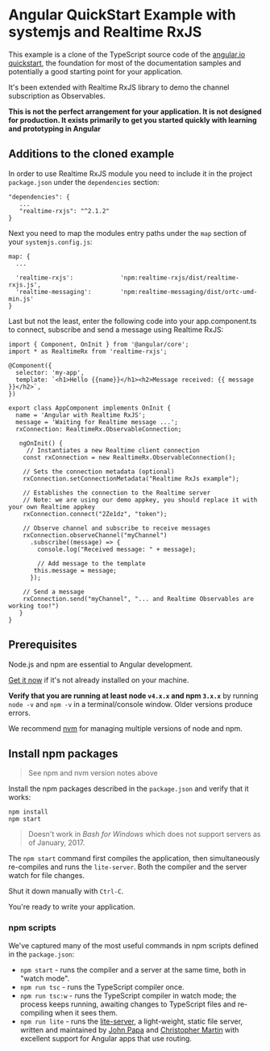 # Angular QuickStart Example with systemjs and Realtime RxJS

This example is a clone of the TypeScript source code of the [angular.io quickstart](https://angular.io/docs/ts/latest/quickstart.html),
the foundation for most of the documentation samples and potentially a good starting point for your application.

It's been extended with Realtime RxJS library to demo the channel subscription as Observables.

**This is not the perfect arrangement for your application. It is not designed for production.
It exists primarily to get you started quickly with learning and prototyping in Angular**

## Additions to the cloned example

In order to use Realtime RxJS module you need to include it in the project `package.json` under the  `dependencies` section:

```
"dependencies": {
   ...    
   "realtime-rxjs": "^2.1.2"
}
```

Next you need to map the modules entry paths under the `map` section of your `systemjs.config.js`:

```
map: {
  ...
  
  'realtime-rxjs':             'npm:realtime-rxjs/dist/realtime-rxjs.js',
  'realtime-messaging':        'npm:realtime-messaging/dist/ortc-umd-min.js' 
}
```

Last but not the least, enter the following code into your app.component.ts to connect, subscribe and send a message using Realtime RxJS:

```
import { Component, OnInit } from '@angular/core';
import * as RealtimeRx from 'realtime-rxjs';

@Component({
  selector: 'my-app',
  template: `<h1>Hello {{name}}</h1><h2>Message received: {{ message }}</h2>`,
})

export class AppComponent implements OnInit { 
  name = 'Angular with Realtime RxJS';
  message = 'Waiting for Realtime message ...';
  rxConnection: RealtimeRx.ObservableConnection;

   ngOnInit() {
     // Instantiates a new Realtime client connection
    const rxConnection = new RealtimeRx.ObservableConnection();

    // Sets the connection metadata (optional)
    rxConnection.setConnectionMetadata("Realtime RxJs example");

    // Establishes the connection to the Realtime server
    // Note: we are using our demo appkey, you should replace it with your own Realtime appkey
    rxConnection.connect("2Ze1dz", "token");

    // Observe channel and subscribe to receive messages
    rxConnection.observeChannel("myChannel")
      .subscribe((message) => {
        console.log("Received message: " + message);

        // Add message to the template
       this.message = message;
      });

    // Send a message
    rxConnection.send("myChannel", "... and Realtime Observables are working too!")
   }
}
```

## Prerequisites

Node.js and npm are essential to Angular development. 
    
<a href="https://docs.npmjs.com/getting-started/installing-node" target="_blank" title="Installing Node.js and updating npm">
Get it now</a> if it's not already installed on your machine.
 
**Verify that you are running at least node `v4.x.x` and npm `3.x.x`**
by running `node -v` and `npm -v` in a terminal/console window.
Older versions produce errors.

We recommend [nvm](https://github.com/creationix/nvm) for managing multiple versions of node and npm.

## Install npm packages

> See npm and nvm version notes above

Install the npm packages described in the `package.json` and verify that it works:

```shell
npm install
npm start
```

>Doesn't work in _Bash for Windows_ which does not support servers as of January, 2017.

The `npm start` command first compiles the application, 
then simultaneously re-compiles and runs the `lite-server`.
Both the compiler and the server watch for file changes.

Shut it down manually with `Ctrl-C`.

You're ready to write your application.

### npm scripts

We've captured many of the most useful commands in npm scripts defined in the `package.json`:

* `npm start` - runs the compiler and a server at the same time, both in "watch mode".
* `npm run tsc` - runs the TypeScript compiler once.
* `npm run tsc:w` - runs the TypeScript compiler in watch mode; the process keeps running, awaiting changes to TypeScript files and re-compiling when it sees them.
* `npm run lite` - runs the [lite-server](https://www.npmjs.com/package/lite-server), a light-weight, static file server, written and maintained by
[John Papa](https://github.com/johnpapa) and
[Christopher Martin](https://github.com/cgmartin)
with excellent support for Angular apps that use routing.


